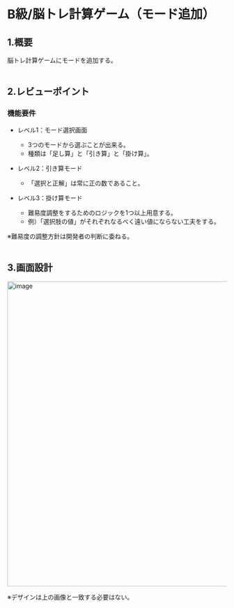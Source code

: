 # B級/脳トレ計算ゲーム（モード追加）

## 1.概要
脳トレ計算ゲームにモードを追加する。
<br><br>

## 2.レビューポイント
### 機能要件
- レベル1：モード選択画面
  - 3つのモードから選ぶことが出来る。
  - 種類は「足し算」と「引き算」と「掛け算」。

- レベル2：引き算モード
  - 「選択と正解」は常に正の数であること。

- レベル3：掛け算モード
  - 難易度調整をするためのロジックを1つ以上用意する。
  - 例）「選択肢の値」がそれぞれなるべく遠い値にならない工夫をする。

※難易度の調整方針は開発者の判断に委ねる。
<br><br>

## 3.画面設計
<img width="700" alt="image" src="https://github.com/ppf-academy/class-b-01-02/blob/main/calculation_game_layoutmap2.png">

※デザインは上の画像と一致する必要はない。
